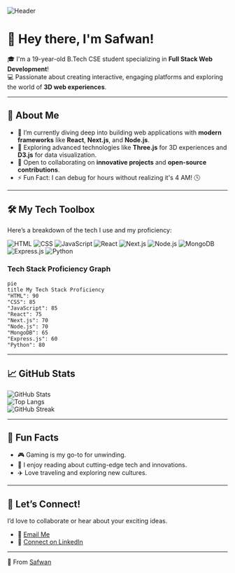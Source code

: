 ![Header](https://your-image-url.com/banner.png)

# 👋 Hey there, I'm **Safwan**!  

🎓 I'm a 19-year-old B.Tech CSE student specializing in **Full Stack Web Development**!  
💻 Passionate about creating interactive, engaging platforms and exploring the world of **3D web experiences**.  

---

## 🌟 About Me  
- 🔹 I’m currently diving deep into building web applications with **modern frameworks** like **React**, **Next.js**, and **Node.js**.  
- 🔹 Exploring advanced technologies like **Three.js** for 3D experiences and **D3.js** for data visualization.  
- 🔹 Open to collaborating on **innovative projects** and **open-source contributions**.  
- ⚡ Fun Fact: I can debug for hours without realizing it's 4 AM! 🕓  

---

## 🛠️ My Tech Toolbox  
Here’s a breakdown of the tech I use and my proficiency:  

![HTML](https://img.shields.io/badge/-HTML5-E34F26?logo=html5&logoColor=white&style=flat)
![CSS](https://img.shields.io/badge/-CSS3-1572B6?logo=css3&logoColor=white&style=flat)
![JavaScript](https://img.shields.io/badge/-JavaScript-F7DF1E?logo=javascript&logoColor=black&style=flat)
![React](https://img.shields.io/badge/-React-61DAFB?logo=react&logoColor=black&style=flat)
![Next.js](https://img.shields.io/badge/-Next.js-000000?logo=next.js&logoColor=white&style=flat)
![Node.js](https://img.shields.io/badge/-Node.js-339933?logo=node.js&logoColor=white&style=flat)
![MongoDB](https://img.shields.io/badge/-MongoDB-47A248?logo=mongodb&logoColor=white&style=flat)
![Express.js](https://img.shields.io/badge/-Express.js-000000?logo=express&logoColor=white&style=flat)
![Python](https://img.shields.io/badge/-Python-3776AB?logo=python&logoColor=white&style=flat)

### Tech Stack Proficiency Graph  
```mermaid
pie
title My Tech Stack Proficiency
"HTML": 90
"CSS": 85
"JavaScript": 85
"React": 75
"Next.js": 70
"Node.js": 70
"MongoDB": 65
"Express.js": 60
"Python": 80
```

---

## 📈 GitHub Stats  
![GitHub Stats](https://github-readme-stats.vercel.app/api?username=safwan125&show_icons=true&theme=radical)  
![Top Langs](https://github-readme-stats.vercel.app/api/top-langs/?username=safwan125&layout=compact&theme=radical)  
![GitHub Streak](https://streak-stats.demolab.com?user=safwan125&theme=radical)  

---

## 🌈 Fun Facts  
- 🎮 Gaming is my go-to for unwinding.  
- 📖 I enjoy reading about cutting-edge tech and innovations.  
- ✈️ Love traveling and exploring new cultures.  

---

## 🤝 Let’s Connect!  
I’d love to collaborate or hear about your exciting ideas.  
- 📩 [Email Me](mailto:safwan.sm125@gmail.com)  
- 💼 [Connect on LinkedIn](https://linkedin.com/in/safwan125)  

---

🌟 From [Safwan](https://github.com/safwan125)
